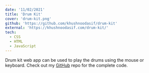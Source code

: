 ```yaml
---
date: '11/02/2021'
title: 'Drum Kit'
cover: 'drum-kit.png'
github: 'https://github.com/khushnoodasif/drum-kit'
external: 'https://khushnoodasif.com/drum-kit/'
tech:
  - CSS
  - HTML
  - JavaScript
---
```


Drum kit web app can be used to play the drums using the mouse or keyboard. Check out my [GitHub](https://github.com/khushnoodasif/drum-kit) repo for the complete code.
